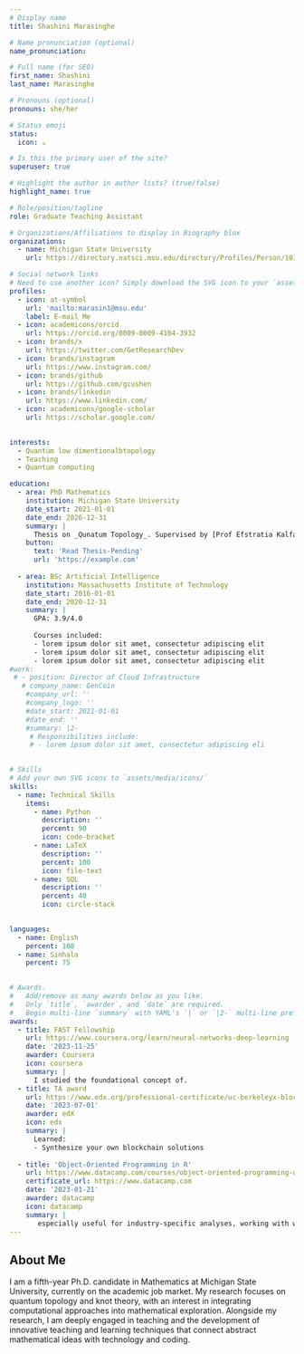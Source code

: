 ```yaml
---
# Display name
title: Shashini Marasinghe

# Name pronunciation (optional)
name_pronunciation: 

# Full name (for SEO)
first_name: Shashini
last_name: Marasinghe

# Pronouns (optional)
pronouns: she/her

# Status emoji
status:
  icon: ☕️

# Is this the primary user of the site?
superuser: true

# Highlight the author in author lists? (true/false)
highlight_name: true

# Role/position/tagline
role: Graduate Teaching Assistant

# Organizations/Affiliations to display in Biography blox
organizations:
  - name: Michigan State University
    url: https://directory.natsci.msu.edu/directory/Profiles/Person/101486

# Social network links
# Need to use another icon? Simply download the SVG icon to your `assets/media/icons/` folder.
profiles:
  - icon: at-symbol
    url: 'mailto:marasin1@msu.edu'
    label: E-mail Me
  - icon: academicons/orcid
    url: https://orcid.org/0009-0009-4104-3932  
  - icon: brands/x
    url: https://twitter.com/GetResearchDev
  - icon: brands/instagram
    url: https://www.instagram.com/
  - icon: brands/github
    url: https://github.com/gcushen
  - icon: brands/linkedin
    url: https://www.linkedin.com/
  - icon: academicons/google-scholar
    url: https://scholar.google.com/
  

interests:
  - Quantum low dimentionalbtopology
  - Teaching
  - Quantum computing

education:
  - area: PhD Mathematics
    institution: Michigan State University
    date_start: 2021-01-01
    date_end: 2026-12-31
    summary: |
      Thesis on _Qunatum Topology_. Supervised by [Prof Efstratia Kalfagianni](https://users.math.msu.edu/users/kalfagia/). #Presented papers at 5 IEEE conferences #with the contributions being published in 2 Springer journals.
    button:
      text: 'Read Thesis-Pending'
      url: 'https://example.com'
  
  - area: BSc Artificial Intelligence
    institution: Massachusetts Institute of Technology
    date_start: 2016-01-01
    date_end: 2020-12-31
    summary: |
      GPA: 3.9/4.0
      
      Courses included:
      - lorem ipsum dolor sit amet, consectetur adipiscing elit
      - lorem ipsum dolor sit amet, consectetur adipiscing elit
      - lorem ipsum dolor sit amet, consectetur adipiscing elit
#work:
 # - position: Director of Cloud Infrastructure
   # company_name: GenCoin
    #company_url: ''
    #company_logo: ''
    #date_start: 2021-01-01
    #date_end: ''
    #summary: |2-
     # Responsibilities include:
     # - lorem ipsum dolor sit amet, consectetur adipiscing eli
  

# Skills
# Add your own SVG icons to `assets/media/icons/`
skills:
  - name: Technical Skills
    items:
      - name: Python
        description: ''
        percent: 90
        icon: code-bracket
      - name: LaTeX
        description: ''
        percent: 100
        icon: file-text
      - name: SQL
        description: ''
        percent: 40
        icon: circle-stack
  

languages:
  - name: English
    percent: 100
  - name: Sinhala
    percent: 75
  

# Awards.
#   Add/remove as many awards below as you like.
#   Only `title`, `awarder`, and `date` are required.
#   Begin multi-line `summary` with YAML's `|` or `|2-` multi-line prefix and indent 2 spaces below.
awards:
  - title: FAST Fellowship
    url: https://www.coursera.org/learn/neural-networks-deep-learning
    date: '2023-11-25'
    awarder: Coursera
    icon: coursera
    summary: |
      I studied the foundational concept of.
  - title: TA award
    url: https://www.edx.org/professional-certificate/uc-berkeleyx-blockchain-fundamentals
    date: '2023-07-01'
    awarder: edX
    icon: edx
    summary: |
      Learned:
      - Synthesize your own blockchain solutions
      
  - title: 'Object-Oriented Programming in R'
    url: https://www.datacamp.com/courses/object-oriented-programming-with-s3-and-r6-in-r
    certificate_url: https://www.datacamp.com
    date: '2023-01-21'
    awarder: datacamp
    icon: datacamp
    summary: |
       especially useful for industry-specific analyses, working with web APIs, and building GUIs.
---
```


## About Me

I am a fifth-year Ph.D. candidate in Mathematics at Michigan State University, currently on the academic job market. My research focuses on quantum topology and knot theory, with an interest in integrating computational approaches into mathematical exploration. Alongside my research, I am deeply engaged in teaching and the development of innovative teaching and learning techniques that connect abstract mathematical ideas with technology and coding.
